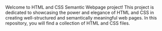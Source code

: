 Welcome to HTML and CSS Semantic Webpage project! This project is dedicated to showcasing the power and elegance of HTML and CSS in creating well-structured and semantically meaningful web pages. In this repository, you will find a collection of HTML and CSS files.